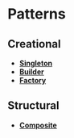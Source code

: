 # Patterns

## Creational

* **[Singleton](src/singleton.rs)**
* **[Builder](src/builder.rs)**
* **[Factory](src/factory.rs)**

## Structural

* **[Composite](src/composite.rs)**

